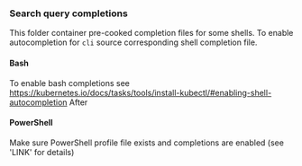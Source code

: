 ### Search query completions
This folder container pre-cooked completion files for some shells.
To enable autocompletion for `cli` source corresponding shell completion file.

#### Bash

To enable bash completions see https://kubernetes.io/docs/tasks/tools/install-kubectl/#enabling-shell-autocompletion
After

#### PowerShell

Make sure PowerShell profile file exists and completions are enabled (see 'LINK' for details)

